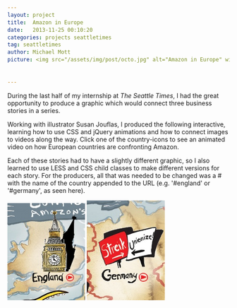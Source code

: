 ```yaml
---
layout: project
title:  Amazon in Europe
date:   2013-11-25 00:10:20
categories: projects seattletimes
tag: seattletimes
author: Michael Mott
picture: <img src="/assets/img/post/octo.jpg" alt="Amazon in Europe" width="300">


---
```


During the last half of my internship at <span style="font-style: italic;">The Seattle Times</span>, I had the great opportunity to produce a graphic which would connect three business stories in a series.

Working with illustrator Susan Jouflas, I produced the following interactive, learning how to use CSS and jQuery animations and how to connect images to videos along the way. Click one of the country-icons to see an animated video on how European countries are confronting Amazon.

<div id="pym-amazon"></div>
<script src="/assets/code/amazon-in-europe/lib/pym.js"></script>
<script>
    var pymParent = new pym.Parent('pym-amazon', '/assets/code/amazon-in-europe/index.html', {});
</script>

<div class="span4">
  Each of these stories had to have a slightly different graphic, so I also learned to use LESS and CSS child classes to make different versions for each story. For the producers, all that was needed to be changed was a # with the name of the country  appended to the URL (e.g. '#england' or '#germany', as seen here).
</div>

  ![Country-icons](/assets/img/post/england.jpg)
  ![Country-icons](/assets/img/post/germany.jpg)

<br/>
<br/>